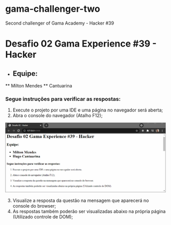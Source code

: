 # gama-challenger-two
Second challenger of Gama Academy - Hacker #39

# Desafio 02 Gama Experience #39 - Hacker

* ## Equipe:
** Milton Mendes
** Cantuarina

### Segue instruções para verificar as respostas:

1. Execute o projeto por uma IDE e uma página no navegador será aberta;
2. Abra o console do navegador (Atalho F12);

![Instrution](/images/Instrucao1.GIF)

3. Visualize a resposta da questão na mensagem que aparecerá no console do browser;
4. As respostas também poderão ser visualizadas abaixo na própria página (Utilizado controle de DOM);

    
